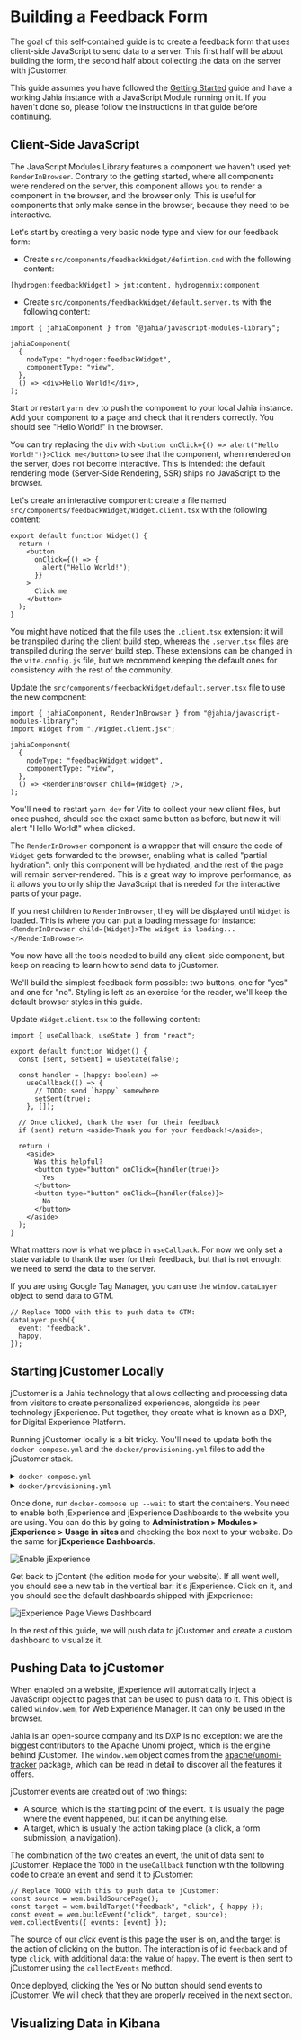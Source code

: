 # Building a Feedback Form

The goal of this self-contained guide is to create a feedback form that uses client-side JavaScript to send data to a server. This first half will be about building the form, the second half about collecting the data on the server with jCustomer.

This guide assumes you have followed the [Getting Started](../1-getting-started/1-dev-environment/) guide and have a working Jahia instance with a JavaScript Module running on it. If you haven't done so, please follow the instructions in that guide before continuing.

## Client-Side JavaScript

The JavaScript Modules Library features a component we haven't used yet: `RenderInBrowser`. Contrary to the getting started, where all components were rendered on the server, this component allows you to render a component in the browser, and the browser only. This is useful for components that only make sense in the browser, because they need to be interactive.

Let's start by creating a very basic node type and view for our feedback form:

- Create `src/components/feedbackWidget/defintion.cnd` with the following content:

```cnd
[hydrogen:feedbackWidget] > jnt:content, hydrogenmix:component
```

- Create `src/components/feedbackWidget/default.server.ts` with the following content:

```tsx
import { jahiaComponent } from "@jahia/javascript-modules-library";

jahiaComponent(
  {
    nodeType: "hydrogen:feedbackWidget",
    componentType: "view",
  },
  () => <div>Hello World!</div>,
);
```

Start or restart `yarn dev` to push the component to your local Jahia instance. Add your component to a page and check that it renders correctly. You should see "Hello World!" in the browser.

You can try replacing the `div` with `<button onClick={() => alert("Hello World!")}>Click me</button>` to see that the component, when rendered on the server, does not become interactive. This is intended: the default rendering mode (Server-Side Rendering, SSR) ships no JavaScript to the browser.

Let's create an interactive component: create a file named `src/components/feedbackWidget/Widget.client.tsx` with the following content:

```tsx
export default function Widget() {
  return (
    <button
      onClick={() => {
        alert("Hello World!");
      }}
    >
      Click me
    </button>
  );
}
```

You might have noticed that the file uses the `.client.tsx` extension: it will be transpiled during the client build step, whereas the `.server.tsx` files are transpiled during the server build step. These extensions can be changed in the `vite.config.js` file, but we recommend keeping the default ones for consistency with the rest of the community.

Update the `src/components/feedbackWidget/default.server.tsx` file to use the new component:

```tsx
import { jahiaComponent, RenderInBrowser } from "@jahia/javascript-modules-library";
import Widget from "./Wigdet.client.jsx";

jahiaComponent(
  {
    nodeType: "feedbackWidget:widget",
    componentType: "view",
  },
  () => <RenderInBrowser child={Widget} />,
);
```

You'll need to restart `yarn dev` for Vite to collect your new client files, but once pushed, should see the exact same button as before, but now it will alert "Hello World!" when clicked.

The `RenderInBrowser` component is a wrapper that will ensure the code of `Widget` gets forwarded to the browser, enabling what is called "partial hydration": only this component will be hydrated, and the rest of the page will remain server-rendered. This is a great way to improve performance, as it allows you to only ship the JavaScript that is needed for the interactive parts of your page.

If you nest children to `RenderInBrowser`, they will be displayed until `Widget` is loaded. This is where you can put a loading message for instance: `<RenderInBrowser child={Widget}>The widget is loading...</RenderInBrowser>`.

You now have all the tools needed to build any client-side component, but keep on reading to learn how to send data to jCustomer.

We'll build the simplest feedback form possible: two buttons, one for "yes" and one for "no". Styling is left as an exercise for the reader, we'll keep the default browser styles in this guide.

Update `Widget.client.tsx` to the following content:

```tsx
import { useCallback, useState } from "react";

export default function Widget() {
  const [sent, setSent] = useState(false);

  const handler = (happy: boolean) =>
    useCallback(() => {
      // TODO: send `happy` somewhere
      setSent(true);
    }, []);

  // Once clicked, thank the user for their feedback
  if (sent) return <aside>Thank you for your feedback!</aside>;

  return (
    <aside>
      Was this helpful?
      <button type="button" onClick={handler(true)}>
        Yes
      </button>
      <button type="button" onClick={handler(false)}>
        No
      </button>
    </aside>
  );
}
```

What matters now is what we place in `useCallback`. For now we only set a state variable to thank the user for their feedback, but that is not enough: we need to send the data to the server.

If you are using Google Tag Manager, you can use the `window.dataLayer` object to send data to GTM.

```tsx
// Replace TODO with this to push data to GTM:
dataLayer.push({
  event: "feedback",
  happy,
});
```

## Starting jCustomer Locally

jCustomer is a Jahia technology that allows collecting and processing data from visitors to create personalized experiences, alongside its peer technology jExperience. Put together, they create what is known as a DXP, for Digital Experience Platform.

Running jCustomer locally is a bit tricky. You'll need to update both the `docker-compose.yml` and the `docker/provisioning.yml` files to add the jCustomer stack.

<details>
<summary><code>docker-compose.yml</code></summary>

1. Give the `jahia` service a static IP address:

   ```yaml
   services:
     jahia:
       # ...
       networks:
         default:
           ipv4_address: 172.16.1.100
   ```

2. Add the jCustomer containers:

   ```yaml
   services:
     # ...

     elasticsearch:
       image: elasticsearch:7.17.28
       ports:
         - 9200:9200
       environment:
         discovery.type: single-node
         cluster.name: jahia-es-cluster

     kibana:
       image: kibana:7.17.28
       ports:
         - 5601:5601
       environment:
         discovery.type: single-node
         elasticsearch.hosts: http://elasticsearch:9200

     jcustomer:
       image: jahia/jcustomer:2.6
       depends_on:
         - elasticsearch
       ports:
         - 9443:9443
         - 8181:8181
         - 8102:8102
       environment:
         UNOMI_ELASTICSEARCH_ADDRESSES: elasticsearch:9200
         UNOMI_ELASTICSEARCH_CLUSTERNAME: jahia-es-cluster
         UNOMI_CLUSTER_PUBLIC_ADDRESS: http://localhost:8181
         UNOMI_CLUSTER_INTERNAL_ADDRESS: https://jcustomer:9443
         UNOMI_THIRDPARTY_PROVIDER1_IPADDRESSES: 172.16.1.100
         UNOMI_THIRDPARTY_PROVIDER1_ALLOWEDEVENTS: login,updateProperties
         UNOMI_ROOT_PASSWORD: karaf
         UNOMI_HAZELCAST_TCPIP_MEMBERS: jcustomer
   ```

3. Add a network stack at the end of the file:

   ```yaml
   networks:
     default:
       ipam:
         config:
           - subnet: 172.16.1.0/24
   ```

</details>

<details>
<summary><code>docker/provisioning.yml</code></summary>

```yaml
# Install and start jExperience
- installBundle:
    - "mvn:org.jahia.modules/jexperience/3.6.2"
    - "mvn:org.jahia.modules/jexperience-dashboards/1.0.0"
  autoStart: true
  uninstallPreviousVersion: true

# Configure jExperience
- editConfiguration: "org.jahia.modules.jexperience.settings"
  configIdentifier: "global"
  properties:
    jexperience.jCustomerURL: "https://jcustomer:9443"
    jexperience.jCustomerUsername: "karaf"
    jexperience.jCustomerPassword: "karaf"
    jexperience.jCustomerTrustAllCertificates: "true"
    jexperience.jCustomerUsePublicAddressesForAdmin: "false"
    jexperience.jCustomerKey: "670c26d1cc413346c3b2fd9ce65dab41"

# Configure Kibana dashboards
- editConfiguration: "org.jahia.modules.kibana_dashboards_provider"
  properties:
    kibana_dashboards_provider.kibanaURL: "http://kibana:5601"
    kibana_dashboards_provider.kibanaUser: "elastic"
    kibana_dashboards_provider.kibanaPassword: "ELASTIC_PASSWORD"
    kibana_dashboards_provider.KibanaProxy.enable: "true"
    kibana_dashboards_provider.KibanaProxy.cloud: "true"
- installBundle:
    - "mvn:org.jahia.modules/kibana-dashboards-provider/1.3.0"
  autoStart: true
  uninstallPreviousVersion: true
```

</details>

Once done, run `docker-compose up --wait` to start the containers. You need to enable both jExperience and jExperience Dashboards to the website you are using. You can do this by going to **Administration > Modules > jExperience > Usage in sites** and checking the box next to your website. Do the same for **jExperience Dashboards**.

![Enable jExperience](enable-jexperience.png)

Get back to jContent (the edition mode for your website). If all went well, you should see a new tab in the vertical bar: it's jExperience. Click on it, and you should see the default dashboards shipped with jExperience:

![jExperience Page Views Dashboard](jexperience-page-view-dashboard.png)

In the rest of this guide, we will push data to jCustomer and create a custom dashboard to visualize it.

## Pushing Data to jCustomer

When enabled on a website, jExperience will automatically inject a JavaScript object to pages that can be used to push data to it. This object is called `window.wem`, for Web Experience Manager. It can only be used in the browser.

Jahia is an open-source company and its DXP is no exception: we are the biggest contributors to the Apache Unomi project, which is the engine behind jCustomer. The `window.wem` object comes from the [apache/unomi-tracker](https://github.com/apache/unomi-tracker) package, which can be read in detail to discover all the features it offers.

jCustomer events are created out of two things:

- A source, which is the starting point of the event. It is usually the page where the event happened, but it can be anything else.
- A target, which is usually the action taking place (a click, a form submission, a navigation).

The combination of the two creates an event, the unit of data sent to jCustomer. Replace the `TODO` in the `useCallback` function with the following code to create an event and send it to jCustomer:

```tsx
// Replace TODO with this to push data to jCustomer:
const source = wem.buildSourcePage();
const target = wem.buildTarget("feedback", "click", { happy });
const event = wem.buildEvent("click", target, source);
wem.collectEvents({ events: [event] });
```

The source of our _click_ event is this page the user is on, and the target is the action of clicking on the button. The interaction is of id `feedback` and of type `click`, with additional data: the value of `happy`. The event is then sent to jCustomer using the `collectEvents` method.

Once deployed, clicking the Yes or No button should send events to jCustomer. We will check that they are properly received in the next section.

## Visualizing Data in Kibana
